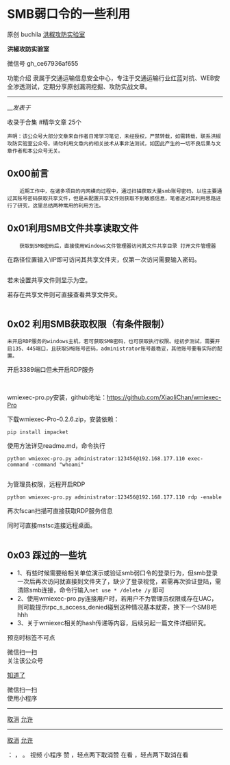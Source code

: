 #  SMB弱口令的一些利用

原创 buchila  [ 洪椒攻防实验室 ](javascript:void\(0\);)

**洪椒攻防实验室** ![]()

微信号 gh_ce67936af655

功能介绍 隶属于交通运输信息安全中心，专注于交通运输行业红蓝对抗、WEB安全渗透测试，定期分享原创漏洞挖掘、攻防实战文章。

____

___发表于_

收录于合集 #精华文章 25个

    
    
    声明：该公众号大部分文章来自作者日常学习笔记，未经授权，严禁转载，如需转载，联系洪椒攻防实验室公众号。请勿利用文章内的相关技术从事非法测试，如因此产生的一切不良后果与文章作者和本公众号无关。  
    

## 0x00前言

        近期工作中，在诸多项目的内网横向过程中，通过扫描获取大量smb账号密码，以往主要通过其账号密码获取共享文件，但是未配置共享文件则获取不到敏感信息，笔者遂对其利用思路进行了研究，这里总结两种常用的利用方法。

## 0x01利用SMB文件共享读取文件

        获取到SMB密码后，直接使用Windows文件管理器访问其文件共享目录 打开文件管理器

![]()在路径位置输入\IP即可访问其共享文件夹，仅第一次访问需要输入密码。

![]()

![]()若未设置共享文件则显示为空。![]()

![]()若存在共享文件则可直接查看共享文件夹。![]()

![]()

## 0x02 利用SMB获取权限（有条件限制）

    未开启RDP服务的windows主机，若可获取SMB密码，也可获取执行权限。经初步测试，需要开启135、445端口，且获取SMB账号密码，administrator账号最稳妥，其他账号要看实际的配置。

![]()开启3389端口但未开启RDP服务

![]()    ![]()

wmiexec-pro.py安装，github地址：https://github.com/XiaoliChan/wmiexec-Pro

下载wmiexec-Pro-0.2.6.zip，安装依赖：

    
    
    pip install impacket  
    

使用方法详见readme.md，命令执行

    
    
    python wmiexec-pro.py administrator:123456@192.168.177.110 exec-command -command "whoami"  
    

![]()

![]()为管理员权限，远程开启RDP

    
    
    python wmiexec-pro.py administrator:123456@192.168.177.110 rdp -enable  
    

![]()再次fscan扫描可直接获取RDP服务信息

![]()同时可直接mstsc连接远程桌面。

![]()

## 0x03 踩过的一些坑

  * 1、有些时候需要给相关单位演示或验证smb弱口令的登录行为，但smb登录一次后再次访问就直接到文件夹了，缺少了登录视觉，若需再次验证登陆，需清除smb连接，命令行输入`net use * /delete /y` 即可![]()
  * 2、使用wmiexec-pro.py连接用户时，若用户不为管理员权限或存在UAC，则可能提示rpc_s_access_denied![]()碰到这种情况基本就寄，换下一个SMB吧hhh
  * 3、关于wmiexec相关的hash传递等内容，后续另起一篇文件详细研究。

  

预览时标签不可点

微信扫一扫  
关注该公众号

[知道了](javascript:;)

微信扫一扫  
使用小程序

****

[取消](javascript:void\(0\);) [允许](javascript:void\(0\);)

****

[取消](javascript:void\(0\);) [允许](javascript:void\(0\);)

： ， 。   视频 小程序 赞 ，轻点两下取消赞 在看 ，轻点两下取消在看

